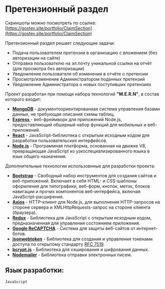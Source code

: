 # Претензионный раздел
Скриншоты можно посмотреть по ссылке: [https://gostev.site/portfolio/ClaimSection](https://gostev.site/portfolio/ClaimSection)

Претензионный раздел решает следующие задачи:

- Подача пользователем претензии в организацию с вложением (без авторизации на сайте)
- Отправка пользователю на эл.почту уникальной ссылки на отчёт (для просмотра без авторизации)
- Уведомление пользователя об изменения в отчёте о претензии
- Просмотр/изменение Администратором поданных претензий
- Уведомление Администратора о новых поступивших претензиях

Проект разработан при помощи набора технологий **"M.E.R.N"**, в состав которого входит:

- [**MongoDB**](https://www.mongodb.com/) - документоориентированная система управления базами данных, не требующая описания схемы таблиц.
- [**Express** ](https://expressjs.com/)- веб-фреймворк для приложений Node.js, предоставляющий обширный набор функций для мобильных и веб-приложений.
- [**React**](https://reactjs.org/) - JavaScript-библиотека с открытым исходным кодом для разработки пользовательских интерфейсов.
- [**Node.js**](https://nodejs.org/) - Программная платформа, основанная на движке V8, превращающая JavaScript из узкоспециализированного языка в язык общего назначения.

Дополнительные технологии использовнные для разработки проекта:

- [**Bootstrap**](https://getbootstrap.com/) - Свободный набор инструментов для создания сайтов и веб-приложений. Включает в себя HTML- и CSS-шаблоны оформления для типографики, веб-форм, кнопок, меток, блоков навигации и прочих компонентов веб-интерфейса, включая JavaScript-расширения.
- [**Axios**](https://axios-http.com/) - HTTP-клиент для Node.js, для выполнения HTTP-запросов на стороне сервера и XMLHttpRequests-запрос на стороне клиента (браузера).
- [**Redux**](https://redux.js.org/) - Библиотека для JavaScript с открытым исходным кодом, предназначенная для управления состоянием приложения.
- [**Google ReCAPTCHA**](https://www.google.com/recaptcha/about/) - Система для защиты веб-сайтов от интернет-ботов.
- [**jsonwebtoken**](https://www.npmjs.com/package/jsonwebtoken) - Библиотека для создания и управления токенами доступа по открытому стандарту [RFC 7519](https://datatracker.ietf.org/doc/html/rfc7519).
- [**bcrypt.js**](https://www.npmjs.com/package/bcryptjs) - Библиотека для хэширования и шифрования данных.
- [**Nodemailer**](https://nodemailer.com/about/) - Библиотека отправки электронных писем.

## Язык разработки:

```
JavaScript
```
